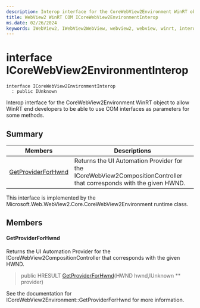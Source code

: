 ```yaml
---
description: Interop interface for the CoreWebView2Environment WinRT object to allow WinRT end developers to be able to use COM interfaces as parameters for some methods.
title: WebView2 WinRT COM ICoreWebView2EnvironmentInterop
ms.date: 02/26/2024
keywords: IWebView2, IWebView2WebView, webview2, webview, winrt, interop, edge, ICoreWebView2, ICoreWebView2Controller, browser control, edge html, ICoreWebView2EnvironmentInterop
---
```


# interface ICoreWebView2EnvironmentInterop

```
interface ICoreWebView2EnvironmentInterop
  : public IUnknown
```

Interop interface for the CoreWebView2Environment WinRT object to allow WinRT end developers to be able to use COM interfaces as parameters for some methods.

## Summary

 Members                        | Descriptions
--------------------------------|---------------------------------------------
[GetProviderForHwnd](#getproviderforhwnd) | Returns the UI Automation Provider for the ICoreWebView2CompositionController that corresponds with the given HWND.

This interface is implemented by the Microsoft.Web.WebView2.Core.CoreWebView2Environment runtime class.

## Members

#### GetProviderForHwnd

Returns the UI Automation Provider for the ICoreWebView2CompositionController that corresponds with the given HWND.

> public HRESULT [GetProviderForHwnd](#getproviderforhwnd)(HWND hwnd,IUnknown ** provider)

See the documentation for ICoreWebView2Environment::GetProviderForHwnd for more information.

